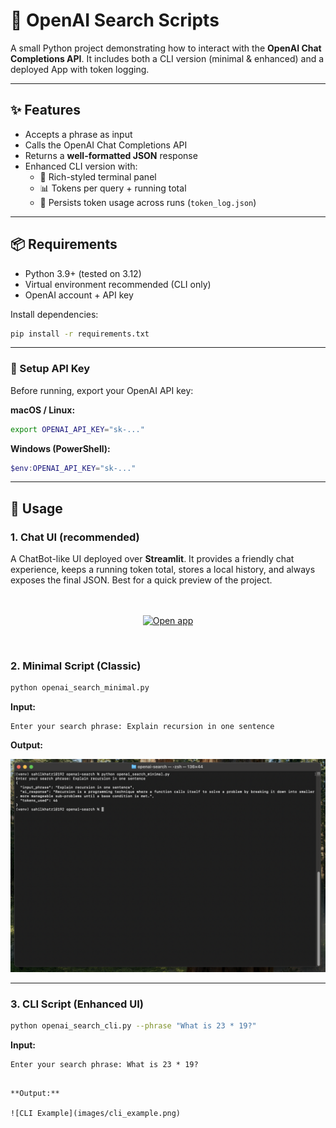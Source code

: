 
# 🚀 OpenAI Search Scripts

A small Python project demonstrating how to interact with the **OpenAI Chat Completions API**.
It includes both a CLI version (minimal & enhanced) and a deployed App with token logging.

---

## ✨ Features

- Accepts a phrase as input
- Calls the OpenAI Chat Completions API
- Returns a **well-formatted JSON** response
- Enhanced CLI version with:
  - 🎨 Rich-styled terminal panel
  - 📊 Tokens per query + running total
  - 💾 Persists token usage across runs (`token_log.json`)

---

## 📦 Requirements

- Python 3.9+ (tested on 3.12)
- Virtual environment recommended (CLI only)
- OpenAI account + API key

Install dependencies:

```bash
pip install -r requirements.txt
````

-----

### 🔑 Setup API Key

Before running, export your OpenAI API key:

**macOS / Linux:**

```bash
export OPENAI_API_KEY="sk-..."
```

**Windows (PowerShell):**

```powershell
$env:OPENAI_API_KEY="sk-..."
```

-----

## 🚀 Usage 

### 1\. Chat UI (recommended)

A ChatBot-like UI deployed over **Streamlit**. It provides a friendly chat experience, keeps a running token total, stores a local history, and always exposes the final JSON. Best for a quick preview of the project.
<br>
<br>
<br>



<p align="center">
  <a href="https://openai-search-bot.streamlit.app/" target="_blank" rel="noopener noreferrer">
    <img src="https://img.shields.io/badge/Launch%20Live-Open%20App-4c1?style=for-the-badge&logo=streamlit" alt="Open app">
  </a>
</p>

<br>

### 2\. Minimal Script (Classic)

```bash
python openai_search_minimal.py
```

**Input:**

```
Enter your search phrase: Explain recursion in one sentence
```

**Output:**

![Minimal Script Example](images/classic_example.png)


-----

### 3\. CLI Script (Enhanced UI)

```bash
python openai_search_cli.py --phrase "What is 23 * 19?"
```
**Input:**

```
Enter your search phrase: What is 23 * 19?

```

```

**Output:**

![CLI Example](images/cli_example.png)
```
